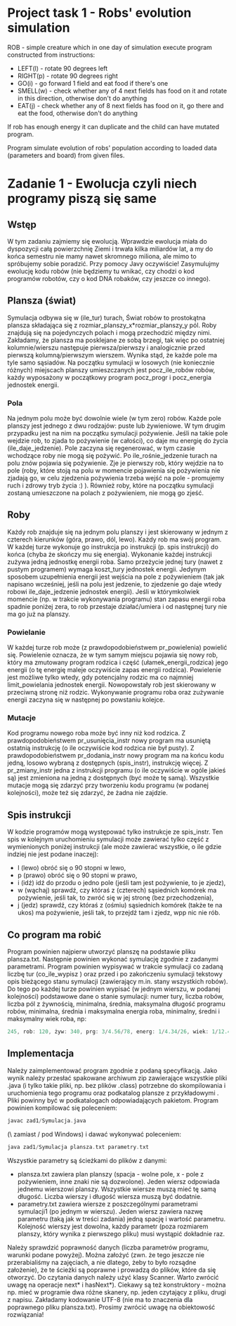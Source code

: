 # Project task 1 - Robs' evolution simulation

ROB - simple creature which in one day of simulation execute program constructed from instructions:
* LEFT(l) - rotate 90 degrees left
* RIGHT(p) - rotate 90 degrees right
* GO(i) - go forward 1 field and eat food if there's one
* SMELL(w) - check whether any of 4 next fields has food on it and rotate in this direction, otherwise don't do anything
* EAT(j) - check whether any of 8 next fields has food on it, go there and eat the food, otherwise don't do anything

If rob has enough energy it can duplicate and the child can have mutated program.

Program simulate evolution of robs' population according to loaded data (parameters and board) from given files.

# Zadanie 1 - Ewolucja czyli niech programy piszą się same

## Wstęp
W tym zadaniu zajmiemy się ewolucją. Wprawdzie ewolucja miała do dyspozycji całą powierzchnię Ziemi i trwała kilka miliardów lat, a my do końca semestru nie mamy nawet skromnego miliona, ale mimo to spróbujemy sobie poradzić. Przy pomocy Javy oczywiście!
Zasymulujmy ewolucję kodu robów (nie będziemy tu wnikać, czy chodzi o kod programów robotów, czy o kod DNA robaków, czy jeszcze co innego).

## Plansza (świat)
Symulacja odbywa się w (ile_tur) turach, Świat robów to prostokątna plansza składająca się z rozmiar_planszy_x*rozmiar_planszy_y pól. Roby znajdują się na pojedynczych polach i mogą przechodzić między nimi. Zakładamy, że plansza ma posklejane ze sobą brzegi, tak więc po ostatniej kolumnie/wierszu następuje pierwsza/pierwszy i analogicznie przed pierwszą kolumną/pierwszym wierszem. Wynika stąd, że każde pole ma tyle samo sąsiadów.
Na początku symulacji w losowych (nie koniecznie różnych) miejscach planszy umieszczanych jest pocz_ile_robów robów, każdy wyposażony w początkowy program pocz_progr i pocz_energia jednostek energii.

### Pola
Na jednym polu może być dowolnie wiele (w tym zero) robów. Każde pole planszy jest jednego z dwu rodzajów: puste lub żywieniowe. W tym drugim przypadku jest na nim na początku symulacji pożywienie. Jeśli na takie pole wejdzie rob, to zjada to pożywienie (w całości), co daje mu energię do życia (ile_daje_jedzenie). Pole zaczyna się regenerować, w tym czasie wchodzące roby nie mogą się pożywić. Po ile_rośnie_jedzenie turach na polu znów pojawia się pożywienie. Zje je pierwszy rob, który wejdzie na to pole (roby, które stoją na polu w momencie pojawienia się pożywienia nie zjadają go, w celu zjedzenia pożywienia trzeba wejść na pole - promujemy ruch i zdrowy tryb życia :) ). Również roby, które na początku symulacji zostaną umieszczone na polach z pożywieniem, nie mogą go zjeść.

## Roby
Każdy rob znajduje się na jednym polu planszy i jest skierowany w jednym z czterech kierunków (góra, prawo, dól, lewo). Każdy rob ma swój program. W każdej turze wykonuje go instrukcja po instrukcji (p. spis instrukcji) do końca (chyba że skończy mu się energia). Wykonanie każdej instrukcji zużywa jedną jednostkę energii roba. Samo przeżycie jednej tury (nawet z pustym programem) wymaga koszt_tury jednostek energii.
Jedynym sposobem uzupełnienia energii jest wejścia na pole z pożywieniem (tak jak napisano wcześniej, jeśli na polu jest jedzenie, to zjedzenie go daje wtedy robowi ile_daje_jedzenie jednostek energii). Jeśli w którymkolwiek momencie (np. w trakcie wykonywania programu) stan zapasu energii roba spadnie poniżej zera, to rob przestaje działać/umiera i od następnej tury nie ma go już na planszy.

### Powielanie
W każdej turze rob może (z prawdopodobieństwem pr_powielenia) powielić się. Powielenie oznacza, że w tym samym miejscu pojawia się nowy rob, który ma zmutowany program rodzica i część (ułamek_energii_rodzica) jego energii (o tę energię maleje oczywiście zapas energii rodzica). Powielenie jest możliwe tylko wtedy, gdy potencjalny rodzic ma co najmniej limit_powielania jednostek energii. Nowopowstały rob jest skierowany w przeciwną stronę niż rodzic. Wykonywanie programu roba oraz zużywanie energii zaczyna się w następnej po powstaniu kolejce.

### Mutacje
Kod programu nowego roba może być inny niż kod rodzica. Z prawdopodobieństwem pr_usunięcia_instr nowy program ma usuniętą ostatnią instrukcję (o ile oczywiście kod rodzica nie był pusty). Z prawdopodobieństwem pr_dodania_instr nowy program ma na końcu kodu jedną, losowo wybraną z dostępnych (spis_instr), instrukcję więcej. Z pr_zmiany_instr jedna z instrukcji programu (o ile oczywiście w ogóle jakieś są) jest zmieniona na jedną z dostępnych (być może tę samą). Wszystkie mutacje mogą się zdarzyć przy tworzeniu kodu programu (w podanej kolejności), może też się zdarzyć, że żadna nie zajdzie.

## Spis instrukcji
W kodzie programów mogą występować tylko instrukcje ze spis_instr. Ten spis w kolejnym uruchomieniu symulacji może zawierać tylko część z wymienionych poniżej instrukcji (ale może zawierać wszystkie, o ile gdzie indziej nie jest podane inaczej):
* l (lewo) obróć się o 90 stopni w lewo,
* p (prawo) obróć się o 90 stopni w prawo,
* i (idź) idź do przodu o jedno pole (jeśli tam jest pożywienie, to je zjedz),
* w (wąchaj) sprawdź, czy któraś z (czterech) sąsiednich komórek ma pożywienie, jeśli tak, to
zwróć się w jej stronę (bez przechodzenia),
* j (jedz) sprawdź, czy któraś z (ośmiu) sąsiednich komórek (także te na ukos) ma pożywienie,
jeśli tak, to przejdź tam i zjedz, wpp nic nie rób.

## Co program ma robić
Program powinien najpierw utworzyć planszę na podstawie pliku plansza.txt.
Następnie powinien wykonać symulację zgodnie z zadanymi parametrami. Program powinien wypisywać w trakcie symulacji co zadaną liczbę tur (co_ile_wypisz ) oraz przed i po zakończeniu symulacji tekstowy opis bieżącego stanu symulacji (zawierający m.in. stany wszystkich robów).
Do tego po każdej turze powinien wypisać (w jednym wierszu, w podanej kolejności) podstawowe dane o stanie symulacji: numer tury, liczba robów, liczba pól z żywnością, minimalna, średnia, maksymalna długość programu robów, minimalna, średnia i maksymalna energia roba, minimalny, średni i maksymalny wiek roba, np:
```c
245, rob: 120, żyw: 340, prg: 3/4.56/78, energ: 1/4.34/26, wiek: 1/12.46/78
```

## Implementacja
Należy zaimplementować program zgodnie z podaną specyfikacją. Jako wynik należy przesłać spakowane archiwum zip zawierające wszystkie pliki .java (i tylko takie pliki, np. bez plików .class) potrzebne do skompilowania i uruchomienia tego programu oraz podkatalog plansze z przykładowymi . Pliki powinny być w podkatalogach odpowiadających pakietom. Program powinien kompilować się poleceniem:
```c
javac zad1/Symulacja.java
```

(\ zamiast / pod Windows) i dawać wykonywać poleceniem:

```c
java zad1/Symulacja plansza.txt parametry.txt
```

Wszystkie parametry są ścieżkami do plików z danymi:
* plansza.txt zawiera plan planszy (spacja - wolne pole, x - pole z pożywieniem, inne znaki nie są
dozwolone). Jeden wiersz odpowiada jednemu wierszowi planszy. Wszystkie wiersze muszą mieć
tę samą długość. Liczba wierszy i długość wiersza muszą być dodatnie.
* parametry.txt zawiera wiersze z poszczególnymi parametrami symulacji1 (po jednym w wierszu).
Jeden wiersz zawiera nazwę parametru (taką jak w treści zadania) jedną spację i wartość parametru. Kolejność wierszy jest dowolna, każdy parametr (poza rozmiarem planszy, który wynika z pierwszego pliku) musi wystąpić dokładnie raz.

Należy sprawdzić poprawność danych (liczba parametrów programu, warunki podane powyżej). Można założyć (zwn. że tego jeszcze nie przerabialiśmy na zajęciach, a nie dlatego, żeby to było rozsądne założenie), że te ścieżki są poprawne i prowadzą do plików, które da się otworzyć. Do czytania danych należy użyć klasy Scanner. Warto zwrócić uwagę na operacje next* i hasNext*). Ciekawy są też konstruktory - można np. mieć w programie dwa różne skanery, np. jeden czytający z pliku, drugi z napisu. Zakładamy kodowanie UTF-8 (nie ma to znaczenia dla poprawnego pliku plansza.txt).
Prosimy zwrócić uwagę na obiektowość rozwiązania!